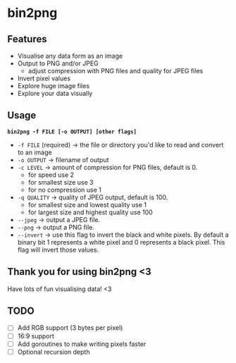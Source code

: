 # bin2png
<h2>Features</h2>

- Visualise any data form as an image
- Output to PNG and/or JPEG
  - adjust compression with PNG files and quality for JPEG files
- Invert pixel values
- Explore huge image files
- Explore your data visually

<h2>Usage</h2>

**`bin2png -f FILE [-o OUTPUT] [other flags]`**

- `-f FILE` (required) -> the file or directory you'd like to read and convert to an image
- `-o OUTPUT` -> filename of output
- `-c LEVEL` -> amount of compression for PNG files, default is 0.
    - for speed use 2
    - for smallest size use 3
    - for no compression use 1
- `-q QUALITY` -> quality of JPEG output, default is 100.
    - for smallest size and lowest quality use 1
    - for largest size and highest quality use 100
- `--jpeg` -> output a JPEG file.
- `--png` -> output a PNG file.
- `--invert` -> use this flag to invert the black and white pixels. 
    By default a binary bit 1 represents a white pixel and 0 represents a black pixel. This flag will invert those values.
    
<h2>Thank you for using bin2png <3</h2>

Have lots of fun visualising data! <3

<h2>TODO</h2>

- [ ] Add RGB support (3 bytes per pixel)
- [ ] 16:9 support
- [ ] Add goroutines to make writing pixels faster
- [ ] Optional recursion depth

